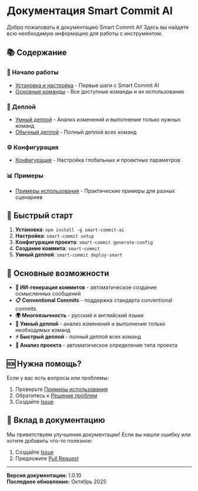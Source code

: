 # Документация Smart Commit AI

Добро пожаловать в документацию Smart Commit AI! Здесь вы найдете всю необходимую информацию для работы с инструментом.

## 📚 Содержание

### 🚀 Начало работы
- [Установка и настройка](setup.md) - Первые шаги с Smart Commit AI
- [Основные команды](commands.md) - Все доступные команды и их использование

### 🚀 Деплой
- [Умный деплой](smart-deploy.md) - Анализ изменений и выполнение только нужных команд
- [Обычный деплой](deploy.md) - Полный деплой всех команд

### ⚙️ Конфигурация
- [Конфигурация](configuration.md) - Настройка глобальных и проектных параметров

### 📊 Примеры
- [Примеры использования](examples.md) - Практические примеры для разных сценариев

## 🎯 Быстрый старт

1. **Установка**: `npm install -g smart-commit-ai`
2. **Настройка**: `smart-commit setup`
3. **Конфигурация проекта**: `smart-commit generate-config`
4. **Создание коммита**: `smart-commit`
5. **Умный деплой**: `smart-commit deploy-smart`

## 🔧 Основные возможности

- **🤖 ИИ-генерация коммитов** - автоматическое создание осмысленных сообщений
- **📋 Conventional Commits** - поддержка стандарта conventional commits
- **🌍 Многоязычность** - русский и английский языки
- **🔧 Умный деплой** - анализ изменений и выполнение только необходимых команд
- **⚡ Быстрый деплой** - полный деплой всех команд
- **🎯 Анализ проекта** - автоматическое определение типа проекта

## 🆘 Нужна помощь?

Если у вас есть вопросы или проблемы:

1. Проверьте [Примеры использования](examples.md)
2. Обратитесь к [Решение проблем](setup.md#решение-проблем)
3. Создайте [Issue](https://github.com/your-username/smart-commit/issues)

## 📝 Вклад в документацию

Мы приветствуем улучшения документации! Если вы нашли ошибку или хотите добавить что-то полезное:

1. Создайте [Issue](https://github.com/your-username/smart-commit/issues)
2. Предложите [Pull Request](https://github.com/your-username/smart-commit/pulls)

---

**Версия документации:** 1.0.10  
**Последнее обновление:** Октябрь 2025
